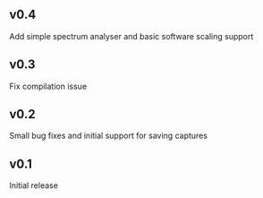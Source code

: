 ## v0.4

Add simple spectrum analyser and basic software scaling support

## v0.3

Fix compilation issue

## v0.2

Small bug fixes and initial support for saving captures

## v0.1

Initial release

